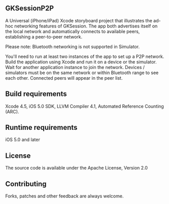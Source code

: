 ## GKSessionP2P
A Universal (iPhone/iPad) Xcode storyboard project that illustrates the ad-hoc networking features of GKSession. The app both advertises itself on the local network and automatically connects to available peers, establishing a peer-to-peer network.

Please note: Bluetooth networking is not supported in Simulator.

You'll need to run at least two instances of the app to set up a P2P network. Build the application using Xcode and run it on a device or the simulator. Wait for another application instance to join the network. Devices / simulators must be on the same network or within Bluetooth range to see each other. Connected peers will appear in the peer list.

## Build requirements
Xcode 4.5, iOS 5.0 SDK, LLVM Compiler 4.1, Automated Reference Counting (ARC).

## Runtime requirements
iOS 5.0 and later

## License
The source code is available under the Apache License, Version 2.0

## Contributing
Forks, patches and other feedback are always welcome.
